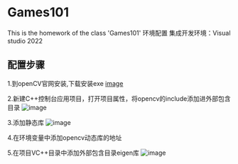 # Games101
This is the homework of the class 'Games101'
环境配置 
集成开发环境：Visual studio 2022
## 配置步骤
1.到openCV官网安装,下载安装exe
[image](https://github.com/user-attachments/assets/dee06731-57b5-4e46-a724-b664ff6938a8)

2.新建C++控制台应用项目，打开项目属性，将opencv的include添加进外部包含目录
![image](https://github.com/user-attachments/assets/aa2754ca-d750-4cea-8080-347a60bbb9f6)

3.添加静态库
![image](https://github.com/user-attachments/assets/c7d95828-b85e-4f68-b797-a7f5c8fd1ff8)

4.在环境变量中添加opencv动态库的地址

5.在项目VC++目录中添加外部包含目录eigen库
![image](https://github.com/user-attachments/assets/044e6e24-be7f-46db-8742-55411a4769c7)

